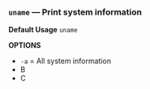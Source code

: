 ### `uname` — Print system information

**Default Usage**
	`uname` 

**OPTIONS**
- `-a` = All system information
- B
- C
